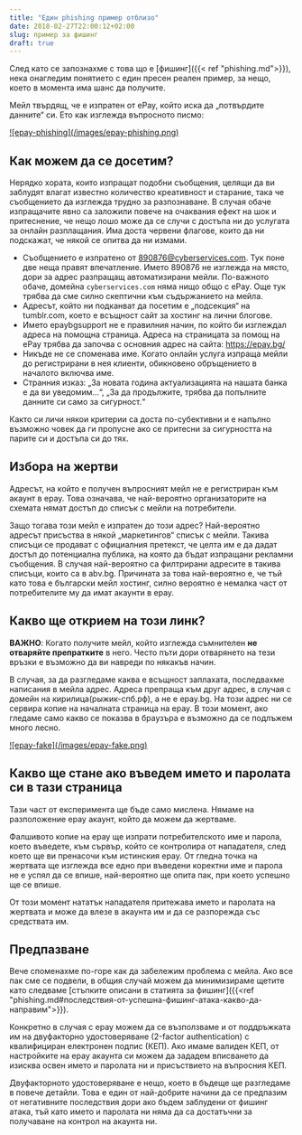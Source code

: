 ```yaml
---
title: "Един phishing пример отблизо"
date: 2018-02-27T22:00:12+02:00
slug: пример за фишинг
draft: true
---
```


След като се запознахме с това що е [фишинг]({{< ref "phishing.md">}}), нека
онагледим понятието с един пресен реален пример, за нещо, което в момента има
шанс да получите.

Мейл твърдящ, че е изпратен от ePay, който иска да „потвърдите данните“ си. Ето
как изглежда въпросното писмо:

<a target="_blank" href="/images/epay-phishing.png">
![epay-phishing](/images/epay-phishing.png)</a>


## Как можем да се досетим?
Нерядко хората, които изпращат подобни съобщения, целящи да ви заблудят влагат
известно количество креативност и старание, така че съобщението да изглежда
трудно за разпознаване. В случая обаче изпращачите явно са заложили повече на
очаквания ефект на шок и притеснение, че нещо лошо може да се случи с достъпа ни
до услугата за онлайн разплащания. Има доста червени флагове, които да ни
подскажат, че някой се опитва да ни измами.

 * Съобщението е изпратено от 890876@cyberservices.com. Тук поне две неща правят
   впечатление. Името 890876 не изглежда на място, дори за адрес разпращащ
   автоматизирани мейли. По-важното обаче, домейна `cyberservices.com` няма нищо
   общо с ePay. Още тук трябва да сме силно скептични към съдържанието на мейла.
 * Адресът, който ни подканват да посетим е „подсекция“ на tumblr.com, което е
   всъщност сайт за хостинг на лични блогове.
 * Името epaybgsupport не е правилния начин, по който би изглеждал адреса на
   помощна страница. Адреса на страницата за помощ на ePay трябва да започва с
   основния адрес на сайта: https://epay.bg/
 * Никъде не се споменава име. Когато онлайн услуга изпраща мейли до
   регистрирани в нея клиенти, обикновено обръщението в началото включва име.
 * Странния изказ: „За новата година актуализацията на нашата банка е да ви
   уведомим...“, „За да продължите, трябва да попълните данните си само за
   сигурност.“

Както си личи някои критерии са доста по-субективни и е напълно възможно човек
да ги пропусне ако се притесни за сигурността на парите си и достъпа си до тях.

## Избора на жертви

Адресът, на който е получен въпросният мейл не е регистриран към акаунт в epay.
Това означава, че най-вероятно организаторите на схемата нямат достъп до списък
с мейли на потребители.

Защо тогава този мейл е изпратен до този адрес? Най-вероятно адресът присъства в
някой „маркетингов“ списък с мейли. Такива списъци се продават с официалния
претекст, че целта им е да дадат достъп до потенциална публика, на която да
бъдат изпращани рекламни съобщения. В случая най-вероятно са филтрирани адресите
в такива списъци, които са в abv.bg. Причината за това най-вероятно е, че тъй
като това е български мейл хостинг, силно вероятно е немалка част от
потребителите му да имат акаунти в epay.

## Какво ще открием на този линк?

**ВАЖНО**: Когато получите мейл, който изглежда съмнителен **не отваряйте
препратките** в него. Често пъти дори отварянето на тези връзки е възможно да ви
навреди по някакъв начин.

В случая, за да разгледаме каква е всъщност заплахата, последвахме написания в
мейла адрес. Адреса препраща към друг адрес, в случая с домейн на
кирилица(рыжик-спб.рф), а не е epay.bg. На този адрес ни се сервира копие на
началната страница на epay. В този момент, ако гледаме само какво се показва в
браузъра е възможно да се подлъжем много лесно.

<a target="_blank" href="/images/epay-fake.png">
![epay-fake](/images/epay-fake.png)</a>

## Какво ще стане ако въведем името и паролата си в тази страница

Тази част от експеримента ще бъде само мислена. Нямаме на разположение epay
акаунт, който да можем да жертваме.

Фалшивото копие на epay ще изпрати потребителското име и парола, което въведете,
към сървър, който се контролира от нападателя, след което ще ви пренасочи към
истинския epay. От гледна точка на жертвата ще изглежда все едно при въведени
коректни име и парола не е успял да се впише, най-вероятно ще опита пак, при
което успешно ще се впише.

От този момент нататък нападателя притежава името и паролата на жертвата и може
да влезе в акаунта им и да се разпорежда със средствата им.

## Предпазване

Вече споменахме по-горе как да забележим проблема с мейла. Ако все пак сме се
подвели, в общия случай можем да минимизираме щетите като следваме [стъпките описани в статията за фишинг]({{<ref "phishing.md#последствия-от-успешна-фишинг-атака-какво-да-направим">}}).

Конкретно в случая с epay можем да се възползваме и от поддръжката им на
двуфакторно удостоверяване (2-factor authentication) с квалифициран електронен
подпис (КЕП). Ако имаме валиден КЕП, от настройките на epay акаунта си можем да
зададем вписването да изисква освен името и паролата ни и присъствието на
въпросния КЕП.

Двуфакторното удостоверяване е нещо, което в бъдеще ще разгледаме в повече
детайли. Това е един от най-добрите начини да се предпазим от негативните
последствия дори ако бъдем заблудени от фишинг атака, тъй като името и паролата
ни няма да са достатъчни за получаване на контрол на акаунта ни.
